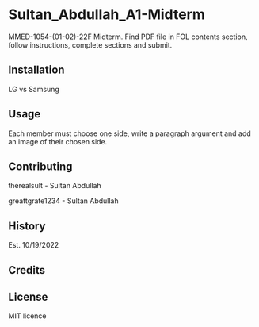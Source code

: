



# Sultan_Abdullah_A1-Midterm

MMED-1054-(01-02)-22F Midterm. Find PDF file in FOL contents section, follow instructions, complete sections and submit.

## Installation

LG vs Samsung

## Usage

Each member must choose one side, write a paragraph argument and add an image of their chosen side.

## Contributing
therealsult - Sultan Abdullah

greattgrate1234 - Sultan Abdullah


## History

Est. 10/19/2022

## Credits


## License
MIT licence
